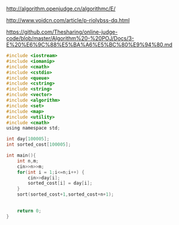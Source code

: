 
http://algorithm.openjudge.cn/algorithmc/E/


http://www.voidcn.com/article/p-riolybss-dq.html


https://github.com/Thesharing/online-judge-code/blob/master/Algorithm%20-%20POJ/Docs/3-E%20%E6%9C%88%E5%BA%A6%E5%BC%80%E9%94%80.md


```C
#include <iostream>
#include <iomanip>
#include <cmath>
#include <cstdio>
#include <queue>
#include <cstring>
#include <string>
#include <vector>
#include <algorithm>
#include <set>
#include <map>
#include <utility>
#include <cmath>
using namespace std;

int day[100005];
int sorted_cost[100005];

int main(){
    int n,m;
    cin>>n>>m;
    for(int i = 1;i<=n;i++) {
        cin>>day[i];
        sorted_cost[i] = day[i];
    }
    sort(sorted_cost+1,sorted_cost+n+1);
    

    return 0;
}
```